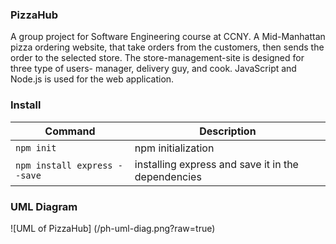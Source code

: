 ### PizzaHub
A group project for Software Engineering course at CCNY. A Mid-Manhattan pizza ordering website, that take orders from the customers, then sends the order to the selected store. The store-management-site is designed for three type of users- manager, delivery guy, and cook. JavaScript and Node.js is used for the web application. 


### Install
| Command | Description |
| --- | --- |
| `npm init` | npm initialization |
| `npm install express --save` | installing express and save it in the dependencies |

### UML Diagram
![UML of PizzaHub]
(/ph-uml-diag.png?raw=true)

